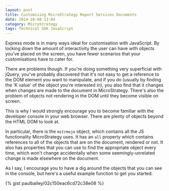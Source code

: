```yaml
---
layout: post
title: Customising MicroStrategy Report Services Documents
date: 2014-10-08 13:04
category: MicroStrategy
tags: Technical SDK JavaScript
---
```


Express mode is in many ways ideal for customisation with JavaScript. By locking down the amount of interactivity the user can have with objects you've placed on the screen, you have fewer scenarios that your customisations have to cater for.

There are problems though. If you're doing something very superficial with jQuery, you've probably discovered that it's not easy to get a reference to the DOM element you want to manipulate, and if you do (usually by finding the 'K value' of the object you're interested in), you also find that it changes when changes are made to the document in MicroStrategy. There's also the problem of objects not rendering in the DOM until they become visible on screen.

This is why I would strongly encourage you to become familiar with the developer console in your web browser. There are plenty of objects beyond the HTML DOM to look at.

In particular, there is the `mstrmojo` object, which contains all the JS functionality MicroStrategy uses. It has an `all` property which contains references to all of the objects that are on the document, rendered or not. It also has properties that you can use to find the appropriate object every time, which won't change accidentally when some seemingly-unrelated change is made elsewhere on the document.

As I say, I encourage you to have a dig around the objects that you can see in the console, but here's a useful example function to get you started.

{% gist paulbailey/02c150eac6cd72c38e08 %}